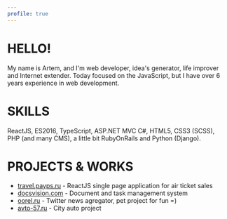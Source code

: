 ```yaml
---
profile: true
---
```


# HELLO!

My name is Artem, and I'm web developer, idea's generator, life improver and Internet extender. Today focused on the JavaScript, but I have over 6 years experience in web development. 

# SKILLS
ReactJS, ES2016, TypeScript, ASP.NET MVC C#, HTML5, CSS3 (SCSS), PHP (and many CMS), a little bit RubyOnRails and Python (Django).

# PROJECTS & WORKS

- [travel.payps.ru](http://travel.payps.ru) - ReactJS single page application for air ticket sales
- [docsvision.com](http://www.docsvision.com/products/legkiy-klient/) - Document and task management system
- [oorel.ru](http://oorel.ru) - Twitter news agregator, pet project for fun =)
- [avto-57.ru](http://avto-57.ru) - City auto project
